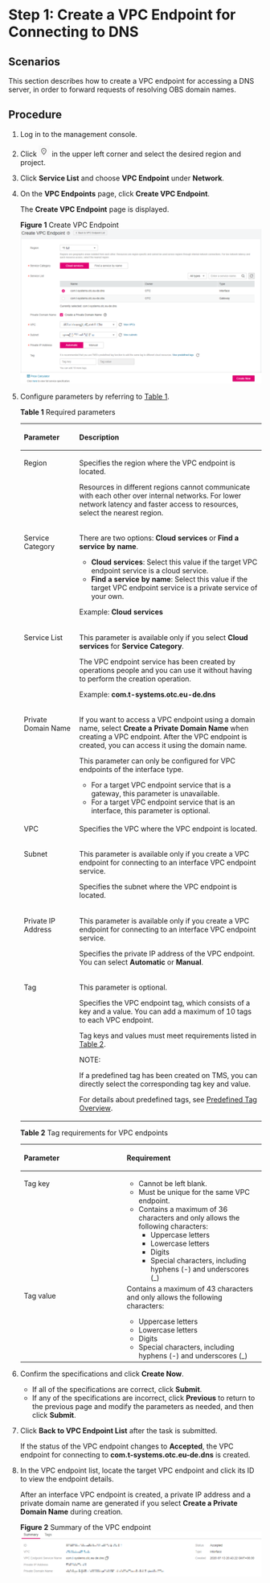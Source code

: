 # Step 1: Create a VPC Endpoint for Connecting to DNS<a name="vpcep_02_0302"></a>

## Scenarios<a name="section999595611370"></a>

This section describes how to create a VPC endpoint for accessing a DNS server, in order to forward requests of resolving OBS domain names.

## Procedure<a name="section433119486438"></a>

1.  Log in to the management console.
2.  Click  ![](/vpcep/user-guide/figures/icon-region.png)  in the upper left corner and select the desired region and project.
3.  Click  **Service List**  and choose  **VPC Endpoint**  under  **Network**.

1.  On the  **VPC Endpoints**  page, click  **Create VPC Endpoint**.

    The  **Create VPC Endpoint**  page is displayed.

    **Figure  1**  Create VPC Endpoint<a name="fig1672316225376"></a>  
    ![](/vpcep/user-guide/figures/create-vpc-endpoint-2.png "create-vpc-endpoint-2")

2.  Configure parameters by referring to  [Table 1](#table85139343530).

    **Table  1**  Required parameters

    <a name="table85139343530"></a>
    <table><thead align="left"><tr id="row573718559589"><th class="cellrowborder" valign="top" width="22.97%" id="mcps1.2.3.1.1"><p id="p19845468112"><a name="p19845468112"></a><a name="p19845468112"></a><strong id="b12298310334"><a name="b12298310334"></a><a name="b12298310334"></a>Parameter</strong></p>
    </th>
    <th class="cellrowborder" valign="top" width="77.03%" id="mcps1.2.3.1.2"><p id="p8818151814596"><a name="p8818151814596"></a><a name="p8818151814596"></a><strong id="b823454183318"><a name="b823454183318"></a><a name="b823454183318"></a>Description</strong></p>
    </th>
    </tr>
    </thead>
    <tbody><tr id="row157371055185814"><td class="cellrowborder" valign="top" width="22.97%" headers="mcps1.2.3.1.1 "><p id="p1582221875915"><a name="p1582221875915"></a><a name="p1582221875915"></a>Region</p>
    </td>
    <td class="cellrowborder" valign="top" width="77.03%" headers="mcps1.2.3.1.2 "><p id="p142402511421"><a name="p142402511421"></a><a name="p142402511421"></a>Specifies the region where the VPC endpoint is located.</p>
    <p id="p18823101819598"><a name="p18823101819598"></a><a name="p18823101819598"></a>Resources in different regions cannot communicate with each other over internal networks. For lower network latency and faster access to resources, select the nearest region.</p>
    </td>
    </tr>
    <tr id="row1173785555810"><td class="cellrowborder" valign="top" width="22.97%" headers="mcps1.2.3.1.1 "><p id="p2829181875918"><a name="p2829181875918"></a><a name="p2829181875918"></a>Service Category</p>
    </td>
    <td class="cellrowborder" valign="top" width="77.03%" headers="mcps1.2.3.1.2 "><p id="p1757134220153"><a name="p1757134220153"></a><a name="p1757134220153"></a>There are two options: <strong id="b797416261823"><a name="b797416261823"></a><a name="b797416261823"></a>Cloud services</strong> or <strong id="b14976192920215"><a name="b14976192920215"></a><a name="b14976192920215"></a>Find a service by name</strong>.</p>
    <a name="ul033017631615"></a><a name="ul033017631615"></a><ul id="ul033017631615"><li><strong id="b611016901413"><a name="b611016901413"></a><a name="b611016901413"></a>Cloud services</strong>: Select this value if the target VPC endpoint service is a cloud service.</li><li><strong id="b97471910111417"><a name="b97471910111417"></a><a name="b97471910111417"></a>Find a service by name</strong>: Select this value if the target VPC endpoint service is a private service of your own.</li></ul>
    <p id="p38293188598"><a name="p38293188598"></a><a name="p38293188598"></a>Example: <strong id="b842352706163023"><a name="b842352706163023"></a><a name="b842352706163023"></a>Cloud services</strong></p>
    </td>
    </tr>
    <tr id="row1373945595814"><td class="cellrowborder" valign="top" width="22.97%" headers="mcps1.2.3.1.1 "><p id="p183291814594"><a name="p183291814594"></a><a name="p183291814594"></a>Service List</p>
    </td>
    <td class="cellrowborder" valign="top" width="77.03%" headers="mcps1.2.3.1.2 "><p id="p2077711451062"><a name="p2077711451062"></a><a name="p2077711451062"></a>This parameter is available only if you select <strong id="b84235270617153"><a name="b84235270617153"></a><a name="b84235270617153"></a>Cloud services</strong> for <strong id="b8423527061721"><a name="b8423527061721"></a><a name="b8423527061721"></a>Service Category</strong>.</p>
    <p id="p136925222284"><a name="p136925222284"></a><a name="p136925222284"></a>The VPC endpoint service has been created by operations people and you can use it without having to perform the creation operation.</p>
    <p id="p178331418165914"><a name="p178331418165914"></a><a name="p178331418165914"></a>Example: <strong id="b1939710151420"><a name="b1939710151420"></a><a name="b1939710151420"></a>com.t-systems.otc.eu-de.dns</strong></p>
    </td>
    </tr>
    <tr id="row1762717911591"><td class="cellrowborder" valign="top" width="22.97%" headers="mcps1.2.3.1.1 "><p id="p583711186592"><a name="p583711186592"></a><a name="p583711186592"></a>Private Domain Name</p>
    </td>
    <td class="cellrowborder" valign="top" width="77.03%" headers="mcps1.2.3.1.2 "><p id="p946796123317"><a name="p946796123317"></a><a name="p946796123317"></a>If you want to access a VPC endpoint using a domain name, select <strong id="b1382213276236"><a name="b1382213276236"></a><a name="b1382213276236"></a>Create a Private Domain Name</strong> when creating a VPC endpoint. After the VPC endpoint is created, you can access it using the domain name.</p>
    <p id="p13794391474"><a name="p13794391474"></a><a name="p13794391474"></a>This parameter can only be configured for VPC endpoints of the interface type.</p>
    <a name="ul4120659195320"></a><a name="ul4120659195320"></a><ul id="ul4120659195320"><li>For a target VPC endpoint service that is a gateway, this parameter is unavailable.</li><li>For a target VPC endpoint service that is an interface, this parameter is optional.</li></ul>
    </td>
    </tr>
    <tr id="row36294912590"><td class="cellrowborder" valign="top" width="22.97%" headers="mcps1.2.3.1.1 "><p id="p33591328191713"><a name="p33591328191713"></a><a name="p33591328191713"></a>VPC</p>
    </td>
    <td class="cellrowborder" valign="top" width="77.03%" headers="mcps1.2.3.1.2 "><p id="p619041554012"><a name="p619041554012"></a><a name="p619041554012"></a>Specifies the VPC where the VPC endpoint is located.</p>
    </td>
    </tr>
    <tr id="row1062914915592"><td class="cellrowborder" valign="top" width="22.97%" headers="mcps1.2.3.1.1 "><p id="p1284291815594"><a name="p1284291815594"></a><a name="p1284291815594"></a>Subnet</p>
    </td>
    <td class="cellrowborder" valign="top" width="77.03%" headers="mcps1.2.3.1.2 "><p id="p1220520210222"><a name="p1220520210222"></a><a name="p1220520210222"></a>This parameter is available only if you create a VPC endpoint for connecting to an interface VPC endpoint service.</p>
    <p id="p874574018102"><a name="p874574018102"></a><a name="p874574018102"></a>Specifies the subnet where the VPC endpoint is located.</p>
    </td>
    </tr>
    <tr id="row1631222142818"><td class="cellrowborder" valign="top" width="22.97%" headers="mcps1.2.3.1.1 "><p id="p111652042164320"><a name="p111652042164320"></a><a name="p111652042164320"></a>Private IP Address</p>
    </td>
    <td class="cellrowborder" valign="top" width="77.03%" headers="mcps1.2.3.1.2 "><p id="p217097596"><a name="p217097596"></a><a name="p217097596"></a>This parameter is available only if you create a VPC endpoint for connecting to an interface VPC endpoint service.</p>
    <p id="p111652426435"><a name="p111652426435"></a><a name="p111652426435"></a>Specifies the private IP address of the VPC endpoint. You can select <strong id="b3930506403"><a name="b3930506403"></a><a name="b3930506403"></a>Automatic</strong> or <strong id="b39311505406"><a name="b39311505406"></a><a name="b39311505406"></a>Manual</strong>.</p>
    </td>
    </tr>
    <tr id="row65523491313"><td class="cellrowborder" valign="top" width="22.97%" headers="mcps1.2.3.1.1 "><p id="p12722155817313"><a name="p12722155817313"></a><a name="p12722155817313"></a>Tag</p>
    </td>
    <td class="cellrowborder" valign="top" width="77.03%" headers="mcps1.2.3.1.2 "><p id="p189201436125417"><a name="p189201436125417"></a><a name="p189201436125417"></a>This parameter is optional.</p>
    <p id="p16439102412198"><a name="p16439102412198"></a><a name="p16439102412198"></a>Specifies the VPC endpoint tag, which consists of a key and a value. You can add a maximum of 10 tags to each VPC endpoint.</p>
    <p id="p117231558153114"><a name="p117231558153114"></a><a name="p117231558153114"></a>Tag keys and values must meet requirements listed in <a href="#table775312110110">Table 2</a>.</p>
    <div class="note" id="note81245517210"><a name="note81245517210"></a><a name="note81245517210"></a><span class="notetitle"> NOTE: </span><div class="notebody"><p id="en-us_topic_0131645182_p1697925218"><a name="en-us_topic_0131645182_p1697925218"></a><a name="en-us_topic_0131645182_p1697925218"></a>If a predefined tag has been created on TMS, you can directly select the corresponding tag key and value.</p>
    <p id="en-us_topic_0131645182_p6121182813506"><a name="en-us_topic_0131645182_p6121182813506"></a><a name="en-us_topic_0131645182_p6121182813506"></a>For details about predefined tags, see <a href="https://docs.otc.t-systems.com/usermanual/tms/en-us_topic_0056266269.html" target="_blank" rel="noopener noreferrer">Predefined Tag Overview</a>.</p>
    </div></div>
    </td>
    </tr>
    </tbody>
    </table>

    **Table  2**  Tag requirements for VPC endpoints

    <a name="table775312110110"></a>
    <table><thead align="left"><tr id="row1975492119112"><th class="cellrowborder" valign="top" width="42.63%" id="mcps1.2.3.1.1"><p id="p127543216114"><a name="p127543216114"></a><a name="p127543216114"></a><strong id="b116044234515"><a name="b116044234515"></a><a name="b116044234515"></a>Parameter</strong></p>
    </th>
    <th class="cellrowborder" valign="top" width="57.37%" id="mcps1.2.3.1.2"><p id="p187541211118"><a name="p187541211118"></a><a name="p187541211118"></a><strong id="b134861185457"><a name="b134861185457"></a><a name="b134861185457"></a>Requirement</strong></p>
    </th>
    </tr>
    </thead>
    <tbody><tr id="row1375419211915"><td class="cellrowborder" valign="top" width="42.63%" headers="mcps1.2.3.1.1 "><p id="p15754421417"><a name="p15754421417"></a><a name="p15754421417"></a>Tag key</p>
    </td>
    <td class="cellrowborder" valign="top" width="57.37%" headers="mcps1.2.3.1.2 "><a name="ul182248574315"></a><a name="ul182248574315"></a><ul id="ul182248574315"><li>Cannot be left blank.</li><li>Must be unique for the same VPC endpoint.</li><li>Contains a maximum of 36 characters and only allows the following characters:<a name="ul15224957937"></a><a name="ul15224957937"></a><ul id="ul15224957937"><li>Uppercase letters</li><li>Lowercase letters</li><li>Digits</li><li>Special characters, including hyphens (-) and underscores (_)</li></ul>
    </li></ul>
    </td>
    </tr>
    <tr id="row97543211410"><td class="cellrowborder" valign="top" width="42.63%" headers="mcps1.2.3.1.1 "><p id="p97549211414"><a name="p97549211414"></a><a name="p97549211414"></a>Tag value</p>
    </td>
    <td class="cellrowborder" valign="top" width="57.37%" headers="mcps1.2.3.1.2 "><div class="p" id="p20581523133713"><a name="p20581523133713"></a><a name="p20581523133713"></a>Contains a maximum of 43 characters and only allows the following characters:<a name="ul19120173116418"></a><a name="ul19120173116418"></a><ul id="ul19120173116418"><li>Uppercase letters</li><li>Lowercase letters</li><li>Digits</li><li>Special characters, including hyphens (-) and underscores (_)</li></ul>
    </div>
    </td>
    </tr>
    </tbody>
    </table>

3.  Confirm the specifications and click  **Create Now**.
    -   If all of the specifications are correct, click  **Submit**.
    -   If any of the specifications are incorrect, click  **Previous**  to return to the previous page and modify the parameters as needed, and then click  **Submit**.

4.  Click  **Back to VPC Endpoint List**  after the task is submitted.

    If the status of the VPC endpoint changes to  **Accepted**, the VPC endpoint for connecting to  **com.t-systems.otc.eu-de.dns**  is created.

5.  In the VPC endpoint list, locate the target VPC endpoint and click its ID to view the endpoint details.

    After an interface VPC endpoint is created, a private IP address and a private domain name are generated if you select  **Create a Private Domain Name**  during creation.

    **Figure  2**  Summary of the VPC endpoint<a name="fig1234818262310"></a>  
    ![](/vpcep/user-guide/figures/summary-of-the-vpc-endpoint-3.png "summary-of-the-vpc-endpoint-3")


